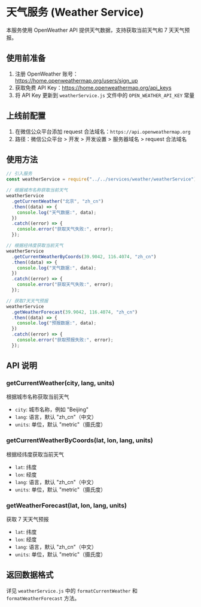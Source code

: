 # 天气服务 (Weather Service)

本服务使用 OpenWeather API 提供天气数据，支持获取当前天气和 7 天天气预报。

## 使用前准备

1. 注册 OpenWeather 账号：https://home.openweathermap.org/users/sign_up
2. 获取免费 API Key：https://home.openweathermap.org/api_keys
3. 将 API Key 更新到 `weatherService.js` 文件中的 `OPEN_WEATHER_API_KEY` 常量

## 上线前配置

1. 在微信公众平台添加 request 合法域名：`https://api.openweathermap.org`
2. 路径：微信公众平台 > 开发 > 开发设置 > 服务器域名 > request 合法域名

## 使用方法

```javascript
// 引入服务
const weatherService = require("../../services/weather/weatherService");

// 根据城市名称获取当前天气
weatherService
  .getCurrentWeather("北京", "zh_cn")
  .then((data) => {
    console.log("天气数据:", data);
  })
  .catch((error) => {
    console.error("获取天气失败:", error);
  });

// 根据经纬度获取当前天气
weatherService
  .getCurrentWeatherByCoords(39.9042, 116.4074, "zh_cn")
  .then((data) => {
    console.log("天气数据:", data);
  })
  .catch((error) => {
    console.error("获取天气失败:", error);
  });

// 获取7天天气预报
weatherService
  .getWeatherForecast(39.9042, 116.4074, "zh_cn")
  .then((data) => {
    console.log("预报数据:", data);
  })
  .catch((error) => {
    console.error("获取预报失败:", error);
  });
```

## API 说明

### getCurrentWeather(city, lang, units)

根据城市名称获取当前天气

- `city`: 城市名称，例如 "Beijing"
- `lang`: 语言，默认 "zh_cn"（中文）
- `units`: 单位，默认 "metric"（摄氏度）

### getCurrentWeatherByCoords(lat, lon, lang, units)

根据经纬度获取当前天气

- `lat`: 纬度
- `lon`: 经度
- `lang`: 语言，默认 "zh_cn"（中文）
- `units`: 单位，默认 "metric"（摄氏度）

### getWeatherForecast(lat, lon, lang, units)

获取 7 天天气预报

- `lat`: 纬度
- `lon`: 经度
- `lang`: 语言，默认 "zh_cn"（中文）
- `units`: 单位，默认 "metric"（摄氏度）

## 返回数据格式

详见 `weatherService.js` 中的 `formatCurrentWeather` 和 `formatWeatherForecast` 方法。

